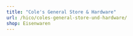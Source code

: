```yaml
---
title: "Cole's General Store & Hardware"
url: /hico/coles-general-store-und-hardware/
shop: Eisenwaren
---
```

